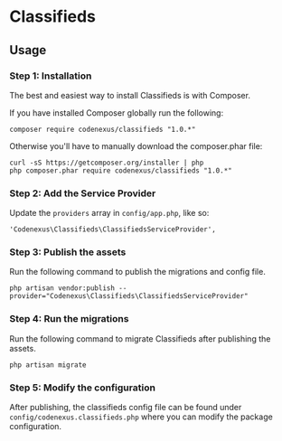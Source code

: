 # Classifieds

## Usage

### Step 1: Installation

The best and easiest way to install Classifieds is with Composer.

If you have installed Composer globally run the following:

```
composer require codenexus/classifieds "1.0.*"
```

Otherwise you'll have to manually download the composer.phar file:

```
curl -sS https://getcomposer.org/installer | php
php composer.phar require codenexus/classifieds "1.0.*"
```

### Step 2: Add the Service Provider

Update the `providers` array in `config/app.php`, like so:

```
'Codenexus\Classifieds\ClassifiedsServiceProvider',
```

### Step 3: Publish the assets

Run the following command to publish the migrations and config file.

```
php artisan vendor:publish --provider="Codenexus\Classifieds\ClassifiedsServiceProvider"
```

### Step 4: Run the migrations

Run the following command to migrate Classifieds after publishing the assets.

```
php artisan migrate
```

### Step 5: Modify the configuration

After publishing, the classifieds config file can be found under `config/codenexus.classifieds.php` where you can modify the package configuration.
